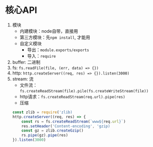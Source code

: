 # 核心API
1. 模块
    - 内建模块：node自带，直接用
    - 第三方模块：先`npm install`, 才能用
    - 自定义模块
        - 导出：`module.exports/exports`
        - 导入：`require`
2. buffer: 二进制
3. fs: `fs.readFile(file, (err, data) => {})`
4. http: `http.createServer((req, res) => {}).listen(3000)`
5. stream: 流
    - 文件流：`fs.createReadStream(file).pile(fs.createWriteStream(file))`
    - http请求：`fs.createReadStream(req.url).pipe(res)`
    - 压缩
    ```javascript
    const zlib = require('zlib)
    http.createServer((req, res) => {
        const rs = fs.createReadStream(`www${req.url}`)
        res.setHeader('Content-encoding', 'gzip)
        const gz = zlib.createGzip()
        rs.pipe(gz).pipe(res)
    }).listen(3000)
    ```